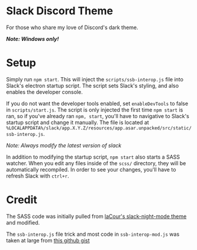 # Slack Discord Theme
For those who share my love of Discord's dark theme.

**_Note: Windows only!_**

# Setup
Simply run `npm start`. This will inject the `scripts/ssb-interop.js` 
file into Slack's electron startup script. The script sets Slack's 
styling, and also enables the developer console.

If you do not want the developer tools enabled, set `enableDevTools` to 
false in `scripts/start.js`. The script is only injected the first time 
`npm start` is ran, so if you've already ran `npm, start`, you'll have 
to navigative to Slack's startup script and change it manually. The file 
is located at `%LOCALAPPDATA%/slack/app.X.Y.Z/resources/app.asar.unpacked/src/static/ssb-interop.js`.

*Note: Always modify the latest version of slack*

In addition to modifying the startup script, `npm start` also starts a 
SASS watcher. When you edit any files inside of the `scss/` directory, 
they will be automatically recompiled. In order to see your changes,
you'll have to refresh Slack with `ctrl+r`.

# Credit
The SASS code was initially pulled from [laCour's slack-night-mode theme](https://github.com/laCour/slack-night-mode/) 
and modified.

The `ssb-interop.js` file trick and most code in `ssb-interop-mod.js` 
was taken at large from [this github gist](https://gist.github.com/DrewML/0acd2e389492e7d9d6be63386d75dd99#gistcomment-2021885)